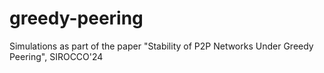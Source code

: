 # greedy-peering
Simulations as part of the paper "Stability of P2P Networks Under Greedy Peering", SIROCCO'24 
